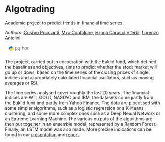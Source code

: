 # Algotrading
Academic project to predict trends in financial time series.

*Authors*: [Cosimo Poccianti](https://github.com/cosimopoccianti), [Miro Confalone](https://github.com/mirocon), [Hanna Carucci Viterbi](https://github.com/hannacarucci), [Lorenzo Antolini](https://github.com/loreIT)

<img src="logo/python_logo.png" height="30" />


The project, carried out in cooperation with the Euklid fund, which defined the baselines and objectives, aims to predict whether the stock market will go up or down, based on the time series of the closing prices of single indices and appropriately calculated financial oscillators, such as moving averages or RSI.

The time series analysed cover roughly the last 20 years. The financial indices are WTI, GOLD, NASDAQ and IBM, the datasets come partly from the Euklid fund and partly from Yahoo Finance. The data are processed with some simpler algorithms, such as a logistic regression or a K-Means clustering, and some more complex ones such as a Deep Neural Network or an Extreme Learning Machine. The various outputs of the algorithms are then put together in an ensemble model, represented by a Random Forest. Finally, an LSTM model was also made. More precise indications can be found in our [presentation](project_presentation.pdf) and [report](project_report.pdf). 